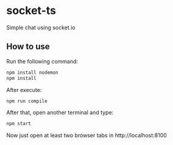 # socket-ts

Simple chat using socket.io

## How to use

Run the following command:
```bash
npm install nodemon
npm install
```

After execute:

```bash
npm run compile
```

After that, open another terminal and type:

```bash
npm start
```

Now just open at least two browser tabs in
http://localhost:8100
